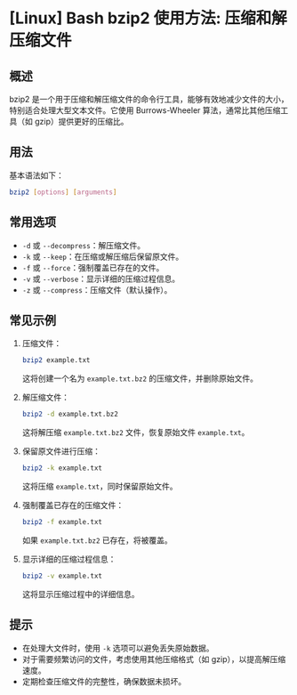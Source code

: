 # [Linux] Bash bzip2 使用方法: 压缩和解压缩文件

## 概述
bzip2 是一个用于压缩和解压缩文件的命令行工具，能够有效地减少文件的大小，特别适合处理大型文本文件。它使用 Burrows-Wheeler 算法，通常比其他压缩工具（如 gzip）提供更好的压缩比。

## 用法
基本语法如下：
```bash
bzip2 [options] [arguments]
```

## 常用选项
- `-d` 或 `--decompress`：解压缩文件。
- `-k` 或 `--keep`：在压缩或解压缩后保留原文件。
- `-f` 或 `--force`：强制覆盖已存在的文件。
- `-v` 或 `--verbose`：显示详细的压缩过程信息。
- `-z` 或 `--compress`：压缩文件（默认操作）。

## 常见示例
1. 压缩文件：
   ```bash
   bzip2 example.txt
   ```
   这将创建一个名为 `example.txt.bz2` 的压缩文件，并删除原始文件。

2. 解压缩文件：
   ```bash
   bzip2 -d example.txt.bz2
   ```
   这将解压缩 `example.txt.bz2` 文件，恢复原始文件 `example.txt`。

3. 保留原文件进行压缩：
   ```bash
   bzip2 -k example.txt
   ```
   这将压缩 `example.txt`，同时保留原始文件。

4. 强制覆盖已存在的压缩文件：
   ```bash
   bzip2 -f example.txt
   ```
   如果 `example.txt.bz2` 已存在，将被覆盖。

5. 显示详细的压缩过程信息：
   ```bash
   bzip2 -v example.txt
   ```
   这将显示压缩过程中的详细信息。

## 提示
- 在处理大文件时，使用 `-k` 选项可以避免丢失原始数据。
- 对于需要频繁访问的文件，考虑使用其他压缩格式（如 gzip），以提高解压缩速度。
- 定期检查压缩文件的完整性，确保数据未损坏。